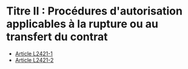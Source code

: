 # Titre II : Procédures d'autorisation applicables à la rupture ou au transfert du contrat

* [Article L2421-1](./LEGIARTI000006902343.md)
* [Article L2421-2](./LEGIARTI000031198104.md)
